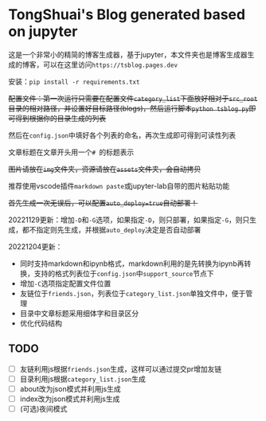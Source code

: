 # TongShuai's Blog generated based on jupyter

这是一个非常小的精简的博客生成器，基于jupyter，本文件夹也是博客生成器生成的博客，可以在这里访问`https://tsblog.pages.dev`

安装：`pip install -r requirements.txt`

~~配置文件：第一次运行只需要在配置文件`category_list`下面放好相对于`src_root`目录的相对路径，并设置好目标路径(blogs)，然后运行脚本`python tsblog.py`即可得到根据你的目录生成的列表~~

然后在`config.json`中填好各个列表的命名，再次生成即可得到可读性列表

文章标题在文章开头用一个`# `的标题表示

~~图片请放在`img`文件夹，资源请放在`assets`文件夹，会自动拷贝~~

推荐使用vscode插件`markdown paste`或jupyter-lab自带的图片粘贴功能

~~首先生成一次无误后，可以配置`auto_deploy=true`自动部署！~~

20221129更新：增加`-D`和`-G`选项，如果指定`-D`，则只部署，如果指定`-G`，则只生成，都不指定则先生成，并根据`auto_deploy`决定是否自动部署

20221204更新：

- 同时支持markdown和ipynb格式，markdown利用的是先转换为ipynb再转换，支持的格式列表位于`config.json`中`support_source`节点下
- 增加`-C`选项指定配置文件位置
- 友链位于`friends.json`，列表位于`category_list.json`单独文件中，便于管理
- 目录中文章标题采用细体字和目录区分
- 优化代码结构

## TODO

- [ ] 友链利用js根据`friends.json`生成，这样可以通过提交pr增加友链
- [ ] 目录利用js根据`category_list.json`生成
- [ ] about改为json模式并利用js生成
- [ ] index改为json模式并利用js生成
- [ ] (可选)夜间模式
